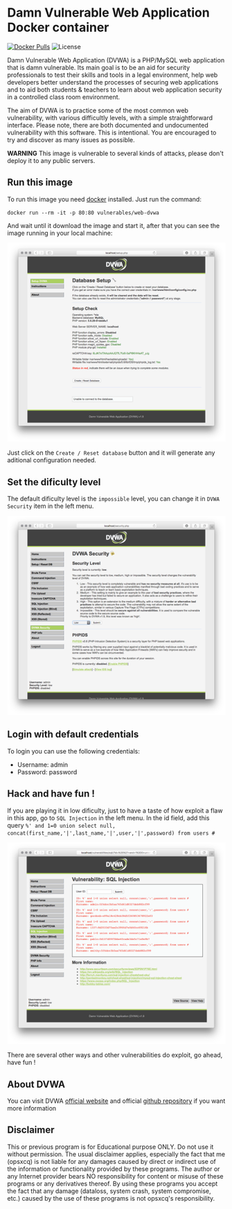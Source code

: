 # Damn Vulnerable Web Application Docker container
[![Docker Pulls](https://img.shields.io/docker/pulls/vulnerables/web-dvwa.svg?style=plastic)](https://hub.docker.com/r/vulnerables/web-dvwa/)
![License](https://img.shields.io/badge/License-GPL-blue.svg?style=plastic)

Damn Vulnerable Web Application (DVWA) is a PHP/MySQL web application that is damn vulnerable. Its main goal is to be an aid for security professionals to test their skills and tools in a legal environment, help web developers better understand the processes of securing web applications and to aid both students & teachers to learn about web application security in a controlled class room environment.

The aim of DVWA is to practice some of the most common web vulnerability, with various difficultly levels, with a simple straightforward interface. Please note, there are both documented and undocumented vulnerability with this software. This is intentional. You are encouraged to try and discover as many issues as possible.

**WARNING** This image is vulnerable to several kinds of attacks, please don't deploy it to any public servers.

## Run this image

To run this image you need [docker](http://docker.com) installed. Just run the command:

    docker run --rm -it -p 80:80 vulnerables/web-dvwa

And wait until it download the image and start it, after that you can see the image running in your local machine:

![setup](setup.png)

Just click on the ```Create / Reset database``` button and it will generate any aditional configuration needed.

## Set the dificulty level

The default dificulty level is the ```impossible``` level, you can change it in ```DVWA Security``` item in the left menu.

![dificulty](setup-dificulty.png)

## Login with default credentials

To login you can use the following credentials:

  * Username: admin
  * Password: password

## Hack and have fun !

If you are playing it in low dificulty, just to have a taste of how exploit a flaw in this app, go to ```SQL Injection``` in the left menu.
In the id field, add this query ```%' and 1=0 union select null, concat(first_name,'|',last_name,'|',user,'|',password) from users #```

![sqli](sqli.png)

There are several other ways and other vulnerabilities do exploit, go ahead, have fun !

## About DVWA

You can visit DVWA [official website](http://www.dvwa.co.uk/) and official [github repository](https://github.com/ethicalhack3r/DVWA) if you want more information

## Disclaimer

This or previous program is for Educational purpose ONLY. Do not use it without permission. The usual disclaimer applies, especially the fact that me (opsxcq) is not liable for any damages caused by direct or indirect use of the information or functionality provided by these programs. The author or any Internet provider bears NO responsibility for content or misuse of these programs or any derivatives thereof. By using these programs you accept the fact that any damage (dataloss, system crash, system compromise, etc.) caused by the use of these programs is not opsxcq's responsibility.
